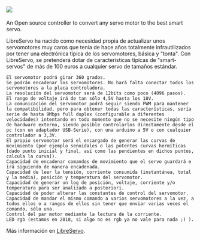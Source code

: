 # <img src="https://www.libreservo.com/sites/libreservo.com/files/imagenes/LibreServo_logo_xs.png">
An Open source controller to convert any servo motor to the best smart servo.

LibreServo ha nacido como necesidad propia de actualizar unos servomotores muy caros que tenía de hace años totalmente infrautilizados por tener una electrónica típica de los servomotores, básica y "tonta".
Con LibreServo, se pretenderá dotar de características típicas de "smart-servos" de más de 100 euros a cualquier servo de tamaños estándar.

    El servomotor podrá girar 360 grados.
    Se podrán encadenar los servomotores. No hará falta conectar todos los servomotores a la placa controladora.
    La resolución del servomotor será de 12bits como poco (4096 pasos).
    El rango de voltaje irá de tan sólo 4,5V hasta los 18V.
    La comunicación del servomotor podrá seguir siendo PWM para mantener la compatibilidad, pero para obtener todas las características, sería serie de hasta 9Mbps full duplex (configurable a diferentes velocidades) intentando en todo momento que no se necesite ningún tipo de hardware externo, siendo posible controlarlos directamente desde el pc (con un adaptador USB-Serie), con una arduino a 5V o con cualquier controlador a 3,3V.
    El propio servomotor será el encargado de generar las curvas de movimiento (por ejemplo senoidales o las potentes curvas hermíticas [dado punto inicial y final, así como las pendientes en dichos puntos, calcula la curva]).
    Capacidad de encadenar comandos de movimiento que el servo guardará e irá siguiendo de manera encadenada.
    Capacidad de leer la tensión, corriente consumida (instantánea, total y la media), posición y temperatura del servomotor.
    Capacidad de generar un log de posición, voltaje, corriente y/o temperatura para ser analizado a posteriori.
    Capacidad de poder alterar las constantes de control del servomotor.
    Capacidad de mandar el mismo comando a varios servomotores a la vez, a todos ellos o a rangos de ellos sin tener que enviar varias veces el comando, sólo una.
    Control del par motor mediante la lectura de la corriente.
    LED rgb (estamos en 2018, si algo no es rgb ya no vale para nada ;) ).

Más información en <a href="https://www.libreservo.com/">LibreServo</a>.
